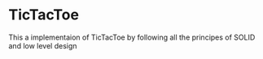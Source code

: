 # TicTacToe
This a implementaion of TicTacToe by following all the principes of SOLID and low level design 
